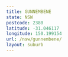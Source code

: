 ```yaml
---
title: GUNNEMBENE
state: NSW
postcode: 2380
latitude: -31.046117
longitude: 150.199154
url: /nsw/gunnembene/
layout: suburb
---
```

